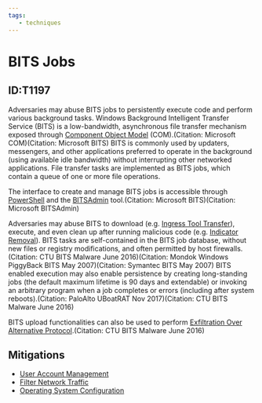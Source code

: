 ```yaml
---
tags:
   - techniques
---
```

# BITS Jobs
## ID:T1197
Adversaries may abuse BITS jobs to persistently execute code and perform various background tasks. Windows Background Intelligent Transfer Service (BITS) is a low-bandwidth, asynchronous file transfer mechanism exposed through [Component Object Model](techniques/T1559/001) (COM).(Citation: Microsoft COM)(Citation: Microsoft BITS) BITS is commonly used by updaters, messengers, and other applications preferred to operate in the background (using available idle bandwidth) without interrupting other networked applications. File transfer tasks are implemented as BITS jobs, which contain a queue of one or more file operations.

The interface to create and manage BITS jobs is accessible through [PowerShell](techniques/T1059/001) and the [BITSAdmin](software/S0190) tool.(Citation: Microsoft BITS)(Citation: Microsoft BITSAdmin)

Adversaries may abuse BITS to download (e.g. [Ingress Tool Transfer](techniques/T1105)), execute, and even clean up after running malicious code (e.g. [Indicator Removal](techniques/T1070)). BITS tasks are self-contained in the BITS job database, without new files or registry modifications, and often permitted by host firewalls.(Citation: CTU BITS Malware June 2016)(Citation: Mondok Windows PiggyBack BITS May 2007)(Citation: Symantec BITS May 2007) BITS enabled execution may also enable persistence by creating long-standing jobs (the default maximum lifetime is 90 days and extendable) or invoking an arbitrary program when a job completes or errors (including after system reboots).(Citation: PaloAlto UBoatRAT Nov 2017)(Citation: CTU BITS Malware June 2016)

BITS upload functionalities can also be used to perform [Exfiltration Over Alternative Protocol](techniques/T1048).(Citation: CTU BITS Malware June 2016)
## Mitigations
* [User Account Management](mitigations/M1018)
* [Filter Network Traffic](mitigations/M1037)
* [Operating System Configuration](mitigations/M1028)
